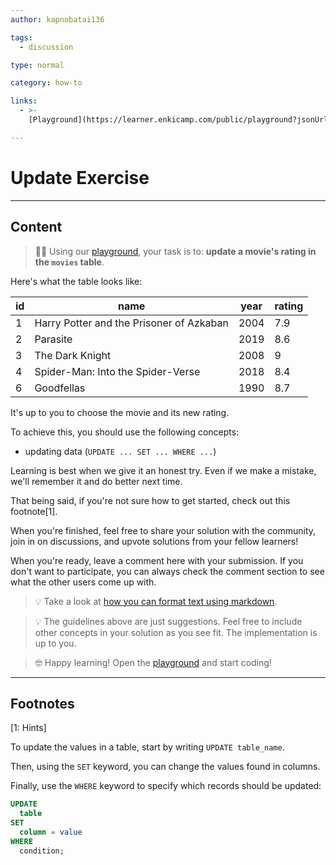 ```yaml
---
author: kapnobatai136

tags:
  - discussion

type: normal

category: how-to

links:
  - >-
    [Playground](https://learner.enkicamp.com/public/playground?jsonUrl=https%3A%2F%2Fgist.githubusercontent.com%2Fkapnobatai137%2Fa41bb442321200a0ded3475100e5f9a9%2Fraw%2F000ef19e1786ccc4ca5f846ad98ef2b27b38c189%2Fsql-update-discussion-insight.json){website}

---
```


# Update Exercise

---

## Content

> 👩‍💻 Using our [playground](https://learn.enki.com/public/playground?jsonUrl=https://gist.githubusercontent.com/kapnobatai137/a41bb442321200a0ded3475100e5f9a9/raw/000ef19e1786ccc4ca5f846ad98ef2b27b38c189/sql-update-discussion-insight.json), your task is to: **update a movie's rating in the `movies` table**.

Here's what the table looks like:

| id | name                                     | year | rating |
|----|------------------------------------------|------|--------|
| 1  | Harry Potter and the Prisoner of Azkaban | 2004 | 7.9    |
| 2  | Parasite                                 | 2019 | 8.6    |
| 3  | The Dark Knight                          | 2008 | 9      |
| 4  | Spider-Man: Into the Spider-Verse        | 2018 | 8.4    |
| 6  | Goodfellas                               | 1990 | 8.7    |

It's up to you to choose the movie and its new rating.

To achieve this, you should use the following concepts:
- updating data (`UPDATE ... SET ... WHERE ...`)

Learning is best when we give it an honest try. Even if we make a mistake, we'll remember it and do better next time.

That being said, if you're not sure how to get started, check out this footnote[1].

When you're finished, feel free to share your solution with the community, join in on discussions, and upvote solutions from your fellow learners!

When you're ready, leave a comment here with your submission. If you don't want to participate, you can always check the comment section to see what the other users come up with.

> 💡 Take a look at [how you can format text using markdown](https://www.enki.com/glossary/general/markdown-formatting).

> 💡 The guidelines above are just suggestions. Feel free to include other concepts in your solution as you see fit. The implementation is up to you.

> 🤓 Happy learning! Open the [playground](https://learn.enki.com/public/playground?jsonUrl=https://gist.githubusercontent.com/kapnobatai137/a41bb442321200a0ded3475100e5f9a9/raw/000ef19e1786ccc4ca5f846ad98ef2b27b38c189/sql-update-discussion-insight.json) and start coding!

---

## Footnotes

[1: Hints]

To update the values in a table, start by writing `UPDATE table_name`.

Then, using the `SET` keyword, you can change the values found in columns.

Finally, use the `WHERE` keyword to specify which records should be updated:

```sql
UPDATE
  table
SET
  column = value
WHERE
  condition;
```
